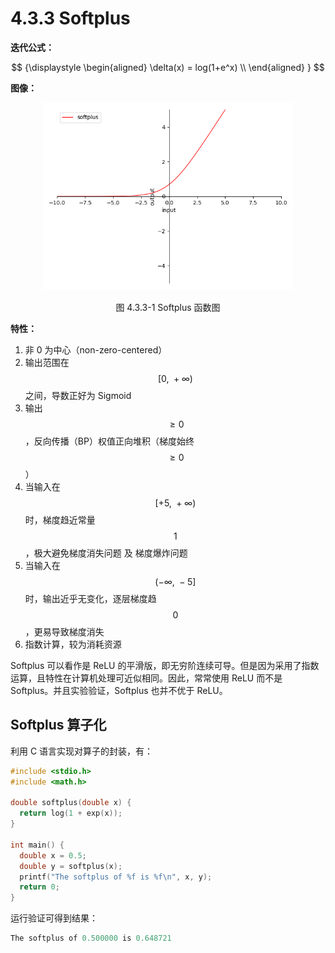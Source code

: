 
# 4.3.3 Softplus

**迭代公式：**

$$
{\displaystyle 
 \begin{aligned}
   \delta(x) = log(1+e^x) \\
 \end{aligned}
}
$$

**图像：**

<center>
<figure>
   <img  
      width = "400" height = "300"
      src="../../Pictures/Softplus.png" alt="">
    <figcaption>
      <p>图 4.3.3-1 Softplus 函数图</p>
   </figcaption>
</figure>
</center>

**特性：**

1. 非 0 为中心（non-zero-centered）
2. 输出范围在 $$[0,\ +\infty)$$ 之间，导数正好为 Sigmoid 
3. 输出 $$\ge 0$$ ，反向传播（BP）权值正向堆积（梯度始终 $$\ge 0$$ ）
4. 当输入在 $$[+5,\ +\infty)$$ 时，梯度趋近常量 $$1$$ ，极大避免梯度消失问题 及 梯度爆炸问题
5. 当输入在 $$(-\infty,\ -5]$$ 时，输出近乎无变化，逐层梯度趋 $$0$$ ，更易导致梯度消失
6. 指数计算，较为消耗资源

Softplus 可以看作是 ReLU 的平滑版，即无穷阶连续可导。但是因为采用了指数运算，且特性在计算机处理可近似相同。因此，常常使用 ReLU 而不是 Softplus。并且实验验证，Softplus 也并不优于 ReLU。

## **Softplus 算子化**

利用 C 语言实现对算子的封装，有：

```C
#include <stdio.h>
#include <math.h>

double softplus(double x) {
  return log(1 + exp(x));
}

int main() {
  double x = 0.5;
  double y = softplus(x);
  printf("The softplus of %f is %f\n", x, y);
  return 0;
}
```

运行验证可得到结果：

```C
The softplus of 0.500000 is 0.648721
```


[ref]: References_4.md